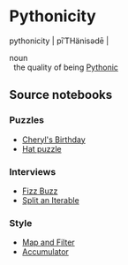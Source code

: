 # Pythonicity

pythonicity | pīˈTHänisədē |

noun</br>
&nbsp;&nbsp;the quality of being [Pythonic](https://en.wikipedia.org/wiki/Python_(programming_language)#Features_and_philosophy)

## Source notebooks
### Puzzles
* [Cheryl's Birthday](posts/cheryls-birthday.ipynb)
* [Hat puzzle](posts/hat-puzzle.ipynb)

### Interviews
* [Fizz Buzz](posts/fizz-buzz.ipynb)
* [Split an Iterable](posts/split-an-iterable.ipynb)

### Style
* [Map and Filter](posts/map-and-filter.ipynb)
* [Accumulator](posts/accumulator.ipynb)
